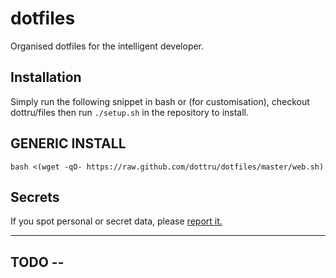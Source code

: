 # dotfiles

Organised dotfiles for the intelligent developer.

## Installation

Simply run the following snippet in bash or (for customisation), checkout dottru/files then run `./setup.sh` in the repository to install.

## GENERIC INSTALL


```bash <(wget -qO- https://raw.github.com/dottru/dotfiles/master/web.sh)```


## Secrets

If you spot personal or secret data, please [report it.](https://help.github.com/articles/remove-sensitive-data)

----------------------------------------------------------

## TODO -- 

[dotfiles]:  https://github.com/dottru/dotfiles
[showmarks]: https://github.com/juanpabloaj/ShowMarks
